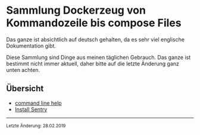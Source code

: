 # Sammlung Dockerzeug von Kommandozeile bis compose Files

Das ganze ist absichtlich auf deutsch gehalten, da es sehr viel englische Dokumentation gibt.

Diese Sammlung sind Dinge aus meinen täglichen Gebrauch.
Das ganze ist bestimmt nicht immer aktuell, daher bitte auf die letzte Änderung ganz unten achten. 

## Übersicht

* [command line help](cli/README.md)
* [Install Sentry](sentry/README.md)



---
<small>Letzte Änderung: 28.02.2019</small>